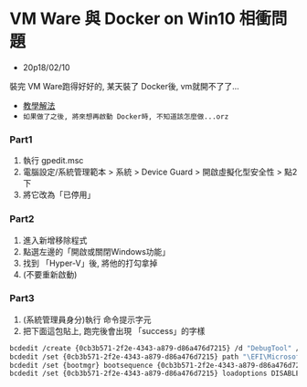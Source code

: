 # VM Ware 與 Docker on Win10 相衝問題

- 20p18/02/10

裝完 VM Ware跑得好好的, 某天裝了 Docker後, vm就開不了了...

- [教學解法](https://www.youtube.com/watch?v=CGpv2Dvzyeg)
- `如果做了之後, 將來想再啟動 Docker時, 不知道該怎麼做...orz`


### Part1

1. 執行 gpedit.msc
2. 電腦設定/系統管理範本 > 系統 > Device Guard > 開啟虛擬化型安全性 > 點2下
3. 將它改為「已停用」


### Part2

1. 進入新增移除程式
2. 點選左邊的「開啟或關閉Windows功能」
3. 找到 「Hyper-V」後, 將他的打勾拿掉
4. (不要重新啟動)


### Part3

1. (系統管理員身分)執行 命令提示字元
2. 把下面這包貼上, 跑完後會出現 「success」的字樣

```sh
bcdedit /create {0cb3b571-2f2e-4343-a879-d86a476d7215} /d "DebugTool" /application osloader
bcdedit /set {0cb3b571-2f2e-4343-a879-d86a476d7215} path "\EFI\Microsoft\Boot\SecConfig.efi"
bcdedit /set {bootmgr} bootsequence {0cb3b571-2f2e-4343-a879-d86a476d7215}
bcdedit /set {0cb3b571-2f2e-4343-a879-d86a476d7215} loadoptions DISABLE-LSA-ISO,DISABLE-
```